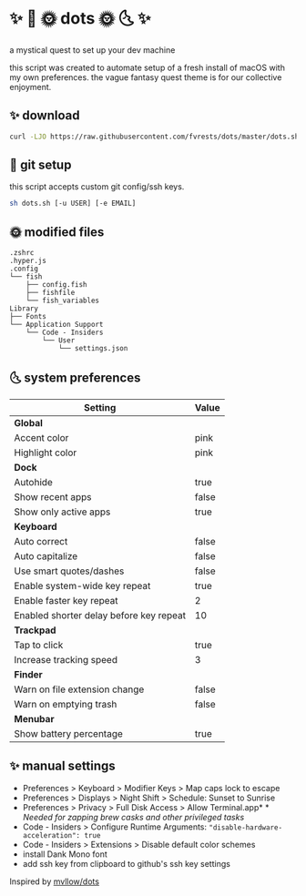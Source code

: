 # ✨ 🌛 🌞 dots 🌞 🌜 ✨

a mystical quest to set up your dev machine

this script was created to automate setup of a fresh install of macOS with my own preferences. the vague fantasy quest theme is for our collective enjoyment.

## ✨ download

```sh
curl -LJO https://raw.githubusercontent.com/fvrests/dots/master/dots.sh
```

## 🌛 git setup

this script accepts custom git config/ssh keys.

```sh
sh dots.sh [-u USER] [-e EMAIL]
```

## 🌞 modified files

```
.zshrc
.hyper.js
.config
└── fish
    ├── config.fish
    ├── fishfile
    └── fish_variables
Library
├── Fonts
└── Application Support
    └── Code - Insiders
        └── User
            └── settings.json
```

## 🌜 system preferences

| Setting                                 | Value |
| --------------------------------------- | ----- |
| **Global**                              |       |
| Accent color                            | pink  |
| Highlight color                         | pink  |
| **Dock**                                |       |
| Autohide                                | true  |
| Show recent apps                        | false |
| Show only active apps                   | true  |
| **Keyboard**                            |       |
| Auto correct                            | false |
| Auto capitalize                         | false |
| Use smart quotes/dashes                 | false |
| Enable system-wide key repeat           | true  |
| Enable faster key repeat                | 2     |
| Enabled shorter delay before key repeat | 10    |
| **Trackpad**                            |       |
| Tap to click                            | true  |
| Increase tracking speed                 | 3     |
| **Finder**                              |       |
| Warn on file extension change           | false |
| Warn on emptying trash                  | false |
| **Menubar**                             |       |
| Show battery percentage                 | true  |

## ✨ manual settings

- Preferences > Keyboard > Modifier Keys > Map caps lock to escape
- Preferences > Displays > Night Shift > Schedule: Sunset to Sunrise
- Preferences > Privacy > Full Disk Access > Allow Terminal.app\* \* _Needed for zapping brew casks and other privileged tasks_
- Code - Insiders > Configure Runtime Arguments: `"disable-hardware-acceleration": true`
- Code - Insiders > Extensions > Disable default color schemes
- install Dank Mono font
- add ssh key from clipboard to github's ssh key settings

Inspired by [mvllow/dots](https://github.com/mvllow/dots)
